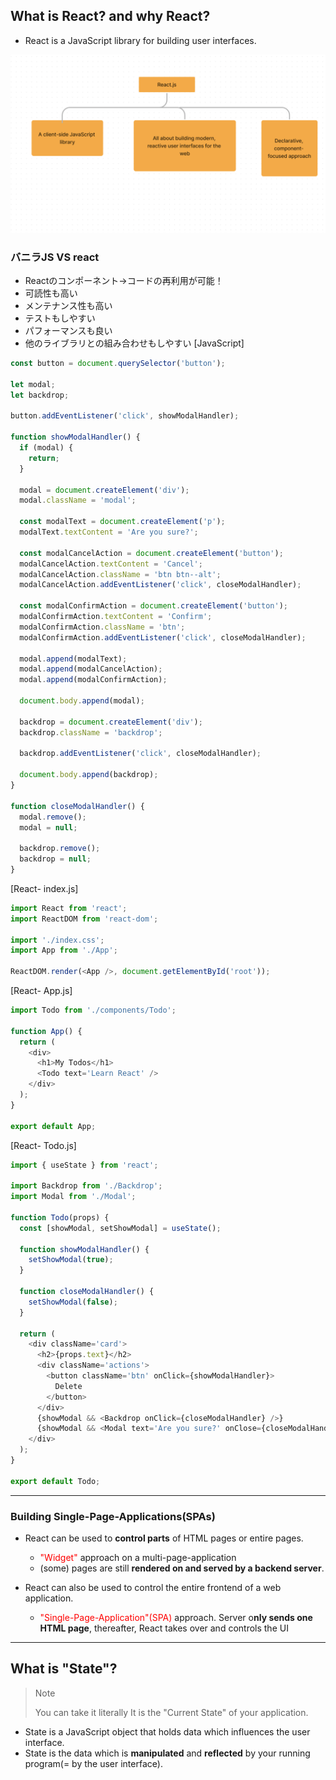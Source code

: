 ## What is React? and why React?

- React is a JavaScript library for building user interfaces.

![](images/howReactGood.png)

### バニラJS VS react

- Reactのコンポーネント→コードの再利用が可能！
- 可読性も高い
- メンテナンス性も高い
- テストもしやすい
- パフォーマンスも良い
- 他のライブラリとの組み合わせもしやすい
[JavaScript]

``` javascript
const button = document.querySelector('button');

let modal;
let backdrop;

button.addEventListener('click', showModalHandler);

function showModalHandler() {
  if (modal) {
    return;
  }

  modal = document.createElement('div');
  modal.className = 'modal';

  const modalText = document.createElement('p');
  modalText.textContent = 'Are you sure?';

  const modalCancelAction = document.createElement('button');
  modalCancelAction.textContent = 'Cancel';
  modalCancelAction.className = 'btn btn--alt';
  modalCancelAction.addEventListener('click', closeModalHandler);

  const modalConfirmAction = document.createElement('button');
  modalConfirmAction.textContent = 'Confirm';
  modalConfirmAction.className = 'btn';
  modalConfirmAction.addEventListener('click', closeModalHandler);

  modal.append(modalText);
  modal.append(modalCancelAction);
  modal.append(modalConfirmAction);

  document.body.append(modal);

  backdrop = document.createElement('div');
  backdrop.className = 'backdrop';

  backdrop.addEventListener('click', closeModalHandler);

  document.body.append(backdrop);
}

function closeModalHandler() {
  modal.remove();
  modal = null;

  backdrop.remove();
  backdrop = null;
}
```

[React- index.js]

``` javascript
import React from 'react';
import ReactDOM from 'react-dom';

import './index.css';
import App from './App';

ReactDOM.render(<App />, document.getElementById('root'));
```

[React- App.js]

``` javascript
import Todo from './components/Todo';

function App() {
  return (
    <div>
      <h1>My Todos</h1>
      <Todo text='Learn React' />
    </div>
  );
}

export default App;
```

[React- Todo.js]

``` javascript
import { useState } from 'react';

import Backdrop from './Backdrop';
import Modal from './Modal';

function Todo(props) {
  const [showModal, setShowModal] = useState();

  function showModalHandler() {
    setShowModal(true);
  }

  function closeModalHandler() {
    setShowModal(false);
  }

  return (
    <div className='card'>
      <h2>{props.text}</h2>
      <div className='actions'>
        <button className='btn' onClick={showModalHandler}>
          Delete
        </button>
      </div>
      {showModal && <Backdrop onClick={closeModalHandler} />}
      {showModal && <Modal text='Are you sure?' onClose={closeModalHandler} />}
    </div>
  );
}

export default Todo;
```

---

### Building Single-Page-Applications(SPAs)

- React can be used to **control parts** of HTML pages or entire pages.
  - <font color="red">"Widget"</font> approach on a multi-page-application
  - (some) pages are still **rendered on and served by a backend server**.

- React can also be used to control the entire frontend of a web application.
  - <font color="red">"Single-Page-Application"(SPA)</font>  approach. Server o**nly sends one HTML page**, thereafter, React takes over and controls the UI

---

## What is "State"?

> Note
>
> You can take it literally
> It is the "Current State" of your application.

- State is a JavaScript object that holds data which influences the user interface.
- State is the data which is **manipulated** and **reflected** by your running program(= by the user interface).
